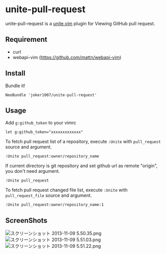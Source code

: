 # unite-pull-request

unite-pull-request is a [unite.vim](https://github.com/Shougo/unite.vim "unite.vim") plugin for Viewing GitHub pull request.

## Requirement
- curl
- webapi-vim (https://github.com/mattn/webapi-vim)

## Install

Bundle it!

```vim
NeoBundle 'joker1007/unite-pull-request'
```

## Usage

Add `g:github_token` to your vimrc

```vim
let g:github_token="xxxxxxxxxxxxx"
```

To fetch pull request list of a repository,
execute `:Unite` with `pull_request` source and argument.

```vim
:Unite pull_request:owner/repository_name
```

If current directory is git repository and set github url as remote "origin",
you don't need argument.

```vim
:Unite pull_request
```

To fetch pull request changed file list,
execute `:Unite` with `pull_request_file` source and argument.

```vim
:Unite pull_request:owner/repository_name:1
```

## ScreenShots
![スクリーンショット 2013-11-09 5.50.35.png](https://qiita-image-store.s3.amazonaws.com/0/78/a4cdd623-574f-de70-f912-de677480dd34.png)
![スクリーンショット 2013-11-09 5.51.03.png](https://qiita-image-store.s3.amazonaws.com/0/78/f65171ba-bdc8-1cda-cb80-b34a36ae8a3f.png)
![スクリーンショット 2013-11-09 5.51.22.png](https://qiita-image-store.s3.amazonaws.com/0/78/18f20f86-bb70-2fdf-673e-c809102e188e.png)
